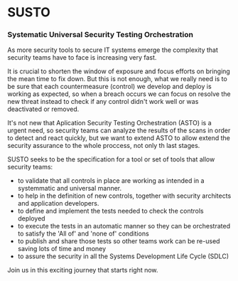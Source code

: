 # SUSTO

### Systematic Universal Security Testing Orchestration

As more security tools to secure IT systems emerge the complexity that security
teams have to face is increasing very fast.

It is crucial to shorten the window of exposure and focus efforts on bringing
the mean time to fix down. But this is not enough, what we really need is to be
sure that each countermeasure (control) we develop and deploy is working as
expected, so when a breach occurs we can focus on resolve the new threat instead
to check if any control didn't work well or was deactivated or removed.

It's not new that Aplication Security Testing Orchestration (ASTO) is a urgent
need, so security teams can analyze the results of the scans in order to detect
and react quickly, but we want to extend ASTO to allow extend the security
assurance to the whole proccess, not only th last stages.

SUSTO seeks to be the specification for a tool or set of tools that allow
security teams:

- to validate that all controls in place are working as intended in a
  systemmatic and universal manner.
- to help in the definition of new controls, together with security architects
  and application developers.
- to define and implement the tests needed to check the controls deployed
- to execute the tests in an automatic manner so they can be orchestrated to
  satisfy the 'All of' and 'none of' conditions
- to publish and share those tests so other teams work can be re-used saving
  lots of time and money
- to assure the security in all the Systems Development Life Cycle (SDLC)

Join us in this exciting journey that starts right now.
